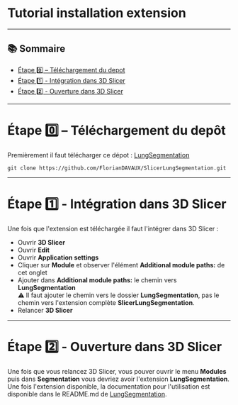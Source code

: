 # Tutorial installation extension
---

## 📚 Sommaire

- [Étape 0️⃣ – Téléchargement du depot](#étape-0️⃣--téléchargement-du-depôt)
- [Étape 1️⃣ - Intégration dans 3D Slicer](#étape-1️⃣---intégration-dans-3d-slicer)
- [Étape 2️⃣ - Ouverture dans 3D Slicer](#étape-2️⃣---ouverture-dans-3d-slicer)

---

# Étape 0️⃣ – Téléchargement du depôt

Premièrement il faut télécharger ce dépot : [LungSegmentation](https://github.com/FlorianDAVAUX/SlicerLungSegmentation)
```
git clone https://github.com/FlorianDAVAUX/SlicerLungSegmentation.git
```
---

# Étape 1️⃣ - Intégration dans 3D Slicer

Une fois que l'extension est téléchargée il faut l'intégrer dans 3D Slicer :
- Ouvrir **3D Slicer**
- Ouvrir **Edit**
- Ouvrir **Application settings**
- Cliquer sur **Module** et observer l'élément **Additional module paths:** de cet onglet
- Ajouter dans **Additional module paths:** le chemin vers **LungSegmentation**  
⚠️ Il faut ajouter le chemin vers le dossier **LungSegmentation**, pas le chemin vers l'extension complète **SlicerLungSegmentation**.
- Relancer **3D Slicer**

---

# Étape 2️⃣ - Ouverture dans 3D Slicer

Une fois que vous relancez 3D Slicer, vous pouver ouvrir le menu **Modules** puis dans **Segmentation** vous devriez avoir l'extension **LungSegmentation**.  
Une fois l'extension disponible, la documentation pour l'utilisation est disponible dans le README.md de [LungSegmentation](https://github.com/FlorianDAVAUX/SlicerLungSegmentation).  
